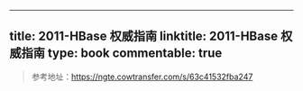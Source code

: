 
---
title: 2011-HBase 权威指南
linktitle: 2011-HBase 权威指南
type: book
commentable: true
---

> 参考地址：https://ngte.cowtransfer.com/s/63c41532fba247

    